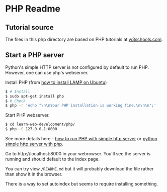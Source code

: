 # PHP Readme


## Tutorial source


The files in this php directory are based on PHP tutorials at [w3schools.com](https://www.w3schools.com/PhP/default.asp).


## Start a PHP server

Python's simple HTTP server is not configured by default to run PHP. However, one can use php's webserver.

Install PHP (from [how to install LAMP on Ubuntu](http://howtoubuntu.org/how-to-install-lamp-on-ubuntu#install-php))

```bash
$ # Install
$ sudo apt-get install php
$ # Check
$ php -r 'echo "\n\nYour PHP installation is working fine.\n\n\n";'
```


Start PHP webserver.

```bash
$ cd learn-web-development/php/
$ php -S 127.0.0.1:8000
```

See more details here - [how to run PHP with simple http server](https://serverfault.com/questions/338394/how-to-run-php-with-simplehttpserver) or [python simple http server with php](https://stackoverflow.com/questions/12235876/python-simplehttpserver-with-php).

Go to http://localhost:8000 in your webrowser. You'll see the server is running and should default to the index page.

You can try view `/README.md` but it will probably download the file rather than show it in the browser.

There is a way to set autoindex but seems to require installing something.

